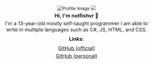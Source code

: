 <div style="text-align: center;">
    <img src="https://discordsvgcreator.pythonanywhere.com/getUserProfile/1171329905137557524?showID=false" alt="Profile Image">
    <img src="https://discordsvgcreator.pythonanywhere.com/getUserProfile/1138576117830275204?showID=false" /><br>
    <h3 style="margin: 5px 0;">Hi, I'm notfishvr 👋</h3>
    <p style="margin: 5px 0; font-size: 16px;">I'm a 13-year-old mostly self-taught programmer I am able to <br>write in multiple languages such as C#, JS, HTML, and CSS.</p>
    <h3 style="margin: 10px 0;">Links:</h3>
    <p style="margin: 5px 0; font-size: 16px;"><a href="https://github.com/official-notfishvr" target="_blank">GitHub (official)</a></p>
    <p style="margin: 5px 0; font-size: 16px;"><a href="https://github.com/notfishvr69" target="_blank">GitHub (personal)</a></p>
</div>
